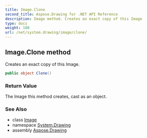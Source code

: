 ```yaml
---
title: Image.Clone
second_title: Aspose.Drawing for .NET API Reference
description: Image method. Creates an exact copy of this Image
type: docs
weight: 180
url: /net/system.drawing/image/clone/
---
```

## Image.Clone method

Creates an exact copy of this Image.

```csharp
public object Clone()
```

### Return Value

The Image this method creates, cast as an object.

### See Also

* class [Image](../)
* namespace [System.Drawing](../../image/)
* assembly [Aspose.Drawing](../../../)



